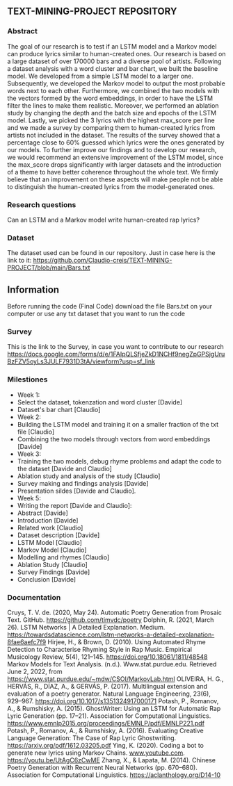 ## TEXT-MINING-PROJECT REPOSITORY

### Abstract

The goal of our research is to test if an LSTM model and a Markov model can produce lyrics similar to human-created ones. Our research is based on a large dataset of over 170000 bars and a diverse pool of artists. Following a dataset analysis with a word cluster and bar chart, we built the baseline model. We developed from a simple LSTM model to a larger one. Subsequently, we developed the Markov model to output the most probable words next to each other. Furthermore, we combined the two models with the vectors formed by the word embeddings, in order to have the LSTM filter the lines to make them realistic. Moreover, we performed an ablation study by changing the depth and the batch size and epochs of the LSTM model. Lastly, we picked the 3 lyrics with the highest max_score per line and we made a survey by comparing them to human-created lyrics from artists not included in the dataset. The results of the survey showed that a percentage close to 60% guessed which lyrics were the ones generated by our models. To further improve our findings and to develop our research, we would recommend an extensive improvement of the LSTM model, since the max_score drops significantly with larger datasets and the introduction of a theme to have better coherence throughout the whole text. We firmly believe that an improvement on these aspects will make people not be able to distinguish the human-created lyrics from the model-generated ones.


### Research questions

Can an LSTM and a Markov model write human-created rap lyrics?

### Dataset

The dataset used can be found in our repository. Just in case here is the link to it: https://github.com/Claudio-creis/TEXT-MINING-PROJECT/blob/main/Bars.txt

## Information

Before running the code (Final Code) download the file Bars.txt on your computer or use any txt dataset that you want to run the code

### Survey

This is the link to the Survey, in case you want to contribute to our research https://docs.google.com/forms/d/e/1FAIpQLSfjeZkD1NCHf9negZpGPSjgUruBzFZV5oyLs3JULF7931D3tA/viewform?usp=sf_link

### Milestiones

- Week 1:
- Select the dataset, tokenzation and word cluster [Davide]
- Dataset's bar chart [Claudio]
- Week 2:
- Building the LSTM model and training it on a smaller fraction of the txt file [Claudio]
- Combining the two models through vectors from word embeddings [Davide] 
- Week 3:
- Training the two models, debug rhyme problems and adapt the code to the dataset [Davide and Claudio]  
- Ablation study and analysis of the study [Claudio]
- Survey making and findings analysis [Davide] 
- Presentation sildes [Davide and Claudio]. 
- Week 5: 
- Writing the report [Davide and Claudio]:
- Abstract [Davide]
- Introduction [Davide]
- Related work [Claudio]
- Dataset description [Davide]
- LSTM Model [Claudio]
- Markov Model [Claudio]
- Modelling and rhymes [Claudio]
- Ablation Study [Claudio]
- Survey Findings [Davide] 
- Conclusion [Davide]

### Documentation

Cruys, T. V. de. (2020, May 24). Automatic Poetry Generation from Prosaic Text. GitHub. https://github.com/timvdc/poetry 
Dolphin, R. (2021, March 26). LSTM Networks | A Detailed Explanation. Medium. https://towardsdatascience.com/lstm-networks-a-detailed-explanation-8fae6aefc7f9 
Hirjee, H., & Brown, D. (2010). Using Automated Rhyme Detection to Characterise Rhyming Style in Rap Music. Empirical Musicology Review, 5(4), 121–145. https://doi.org/10.18061/1811/48548 
Markov Models for Text Analysis. (n.d.). Www.stat.purdue.edu. Retrieved June 2, 2022, from https://www.stat.purdue.edu/~mdw/CSOI/MarkovLab.html 
OLIVEIRA, H. G., HERVÁS, R., DÍAZ, A., & GERVÁS, P. (2017). Multilingual extension and evaluation of a poetry generator. Natural Language Engineering, 23(6), 929–967. https://doi.org/10.1017/s1351324917000171 
Potash, P., Romanov, A., & Rumshisky, A. (2015). GhostWriter: Using an LSTM for Automatic Rap Lyric Generation (pp. 17–21). Association for Computational Linguistics. https://www.emnlp2015.org/proceedings/EMNLP/pdf/EMNLP221.pdf 
Potash, P., Romanov, A., & Rumshisky, A. (2016). Evaluating Creative Language Generation: The Case of Rap Lyric Ghostwriting. https://arxiv.org/pdf/1612.03205.pdf 
Ying, K. (2020). Coding a bot to generate new lyrics using Markov Chains. www.youtube.com.  https://youtu.be/UtAgC6zCwME 
Zhang, X., & Lapata, M. (2014). Chinese Poetry Generation with Recurrent Neural Networks (pp. 670–680). Association for Computational Linguistics. https://aclanthology.org/D14-10

